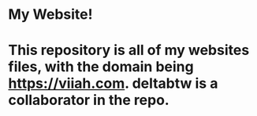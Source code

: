 # My Website!
# This repository is all of my websites files, with the domain being https://viiah.com. deltabtw is a collaborator in the repo.
